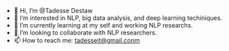 - 👋 Hi, I’m @Tadesse Destaw
- 👀 I’m interested in NLP, big data analysis, and deep learning techiniques. 
- 🌱 I’m currently learning at my self and working NLP researchs.
- 💞️ I’m looking to collaborate with NLP researchers.
- 📫 How to reach me: tadesseit@gmail.conm

<!---
Tadesse-Destaw/Tadesse-Destaw is a ✨ special ✨ repository because its `README.md` (this file) appears on your GitHub profile.
You can click the Preview link to take a look at your changes.
--->
